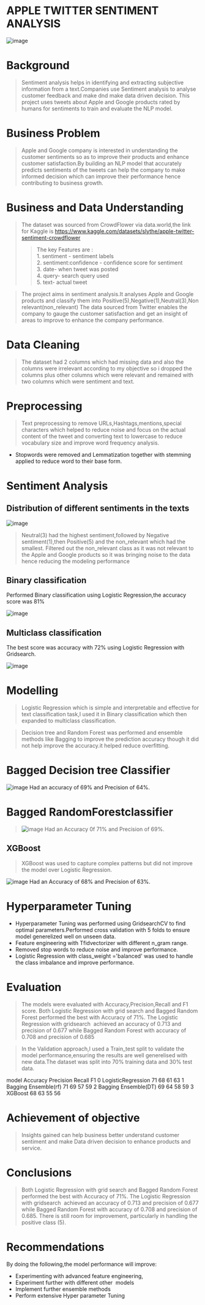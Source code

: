 # APPLE TWITTER SENTIMENT ANALYSIS 

![image](https://github.com/user-attachments/assets/69055492-074f-476d-b995-37ef3a82de20)

# Background
>Sentiment analysis helps in identifying and extracting subjective information from a text.Companies use Sentiment analysis to analyse customer feedback and  make dnd make data driven decision.
>This project uses tweets about Apple and Google products rated by humans for sentiments to train and evaluate the NLP model.

# Business Problem 
>Apple and Google company is interested in understanding the customer sentiments so as to improve their products and enhance customer satisfaction.By building an NLP model that accurately predicts sentiments of the tweets can help the company to make informed decision which can improve their performance hence contributing to business growth. 

# Business and Data Understanding
>The dataset was sourced from CrowdFlower via data.world,the link for Kaggle is  https://www.kaggle.com/datasets/slythe/apple-twitter-sentiment-crowdflower
>>The key Features are :
<br>1. sentiment - sentiment labels
<br>2. sentiment:confidence - confidence score for sentiment
<br>3. date- when tweet was posted
<br>4. query- search query used
<br>5. text- actual tweet

>The project aims in sentiment analysis.It analyses Apple and Google products and classify them into Positive(5),Negative(1),Neutral(3),Non relevant(non_relevant)
>The data sourced from Twitter enables the company to gauge the customer satisfaction and get an insight of areas to improve to enhance the company performance.

# Data Cleaning
>The dataset had 2 columns which had missing data and also the columns were irrelevant according to my objective so i dropped the columns plus other columns which were relevant and remained with two columns which were sentiment and text.

# Preprocessing
>Text preprocessing to remove URLs,Hashtags,mentions,special characters which helped to reduce noise and focus on the actual content of the tweet and converting text to lowercase to reduce vocabulary size and improve word frequency analysis.
- Stopwords were removed and Lemmatization together with stemming applied to reduce word to their base form.

# Sentiment Analysis
## Distribution of different sentiments in the texts

![image](https://github.com/user-attachments/assets/f1656cde-71e2-48d8-8801-1b6add6db3ac)

> Neutral(3) had the highest sentiment,followed by Negative sentiment(1),then Positive(5) and the non_relevant which had the smallest.
> Filtered out the non_relevant class as it was not relevant to the Apple and Google products so it was bringing  noise to the data hence reducing the modeling performance

## Binary classification 
Performed Binary classification using Logistic Regression,the accuracy score was 81%

![image](https://github.com/user-attachments/assets/ee9c4dc4-4a12-47f2-ad8b-2ac91cb5e1a5)

## Multiclass classification
The best score was accuracy with 72% using Logistic Regression with Gridsearch. 

![image](https://github.com/user-attachments/assets/f87f0209-45a5-4785-84f6-9d15d835dff2)

# Modelling
>Logistic Regression which is simple and interpretable and effective for text classification task,I used it in Binary classification which then expanded to multiclass classification.

> Decision tree and Random Forest was performed and ensemble methods like Bagging to improve the prediction accuracy though it did not help improve the accuracy.it helped reduce overfitting.

# Bagged Decision tree Classifier
![image](https://github.com/user-attachments/assets/d1fb9e84-4a22-47b1-b013-0e3fd7d5f4b4)
Had an accuracy of 69% and Precision of 64%.

# Bagged RandomForestclassifier
> ![image](https://github.com/user-attachments/assets/c3e53fc9-43dd-4d19-93df-dcc886d69297)
> Had an Accuracy 0f 71% and Precision of 69%.

## XGBoost
> XGBoost was used to capture complex patterns but did not improve the model over Logistic Regression.

![image](https://github.com/user-attachments/assets/e8f25502-c2f4-4b16-be42-f3010f4b8716)
Had an Accuracy of 68% and Precision of 63%.

# Hyperparameter Tuning
- Hyperparameter Tuning was performed using GridsearchCV to find optimal parameters.Performed cross validation with 5 folds to ensure model generelized well on unseen data.
- Feature engineering with Tfidvectorizer with different n_gram range.
- Removed stop words to reduce noise and improve performance.
- Logistic Regression with class_weight ='balanced' was used to handle the class imbalance and improve performance.

# Evaluation
>The models were evaluated with Accuracy,Precision,Recall and F1 score.
>Both Logistic Regression with grid search and Bagged Random Forest performed the best with Accuracy of 71%.
>The Logistic Regression with gridsearch  achieved an accuracy of 0.713 and precision of 0.677 while Bagged Random Forest with accuracy of 0.708 and precision of 0.685

> In the Validation approach,I used a Train_test split to validate the model performance,ensuring the results are well generelised with new data.The dataset was split into 70% training data and 30% test data.

model	              Accuracy	Precision	Recall	F1
0	LogisticRegression	71	 68	61	63
1	Bagging Ensemble(rf)	71	69	57	59
2	Bagging Ensemble(DT)	69	64	58	59
3	XGBoost	              68	63	55	56

# Achievement of objective
> Insights gained can help business better understand customer sentiment and make Data driven decision to enhance products and service.

# Conclusions
> Both Logistic Regression with grid search and Bagged Random Forest performed the best with Accuracy of 71%.
> The Logistic Regression with gridsearch  achieved an accuracy of 0.713 and precision of 0.677 while Bagged Random Forest with accuracy of 0.708 and precision of 0.685.
> There is still room for improvement, particularly in handling the positive class (5).

# Recommendations
By doing the following,the model performance will improve:
- Experimenting with advanced feature engineering, 
- Experiment further with different other  models
- Implement further ensemble methods
- Perform extensive Hyper parameter Tuning


